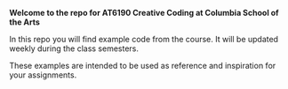 **Welcome to the repo for AT6190 Creative Coding at Columbia School of the Arts**

In this repo you will find example code from the course. It will be updated weekly during the class semesters.

These examples are intended to be used as reference and inspiration for your assignments.
